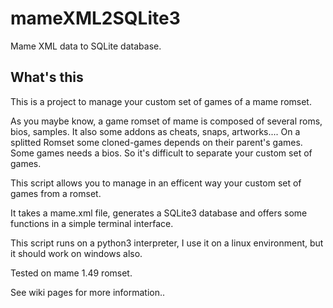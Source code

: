# mameXML2SQLite3
Mame XML data to SQLite database.

## What's this
This is a project to manage your custom set of games of a mame romset.  

As you maybe know, a game romset of mame is composed of several roms, bios, samples. It also some addons as cheats, snaps, artworks.... On a splitted Romset some cloned-games depends on their parent's games. Some games needs a bios. So it's difficult to separate your custom set of games.  

This script allows you to manage in an efficent way your custom set of games from a romset.  

It takes a mame.xml file, generates a SQLite3 database and offers some functions in a simple terminal interface.  

This script runs on a python3 interpreter, I use it on a linux environment, but it should work on windows also.  

Tested on mame 1.49 romset.  

See wiki pages for more information..

